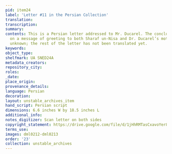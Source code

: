 ```yaml
---
pid: item24
label: 'Letter #11 in the Persian Collection'
translation:
transcription:
summary:
contents: This is a Persian letter addressed to Mr. Ducarel. The conclusion passes
  on a message of greeting to both Sharaf un-Nisa and Dr. Ducarel’s mother. Author
  unknown; the rest of the letter has not been translated yet.
keywords:
object_type:
shelfmark: UA SNED24A
metadata_creators:
repository_city:
roles:
_date:
place_origin:
provenance_details:
language: Persian
decoration:
layout: unstable_archives_item
hand_script: Persian script
dimensions: 6.6 inches W by 18.5 inches L
additional_info:
notes_digitizer: Scan letter on both sides
copyright_statement: https://drive.google.com/file/d/1jHhRMTasCxavoYer89Wn8_Xn65nL0sW0/view?usp=sharing
terms_use:
images: dml0212-dml0213
order: '23'
collection: unstable_archives
---
```

